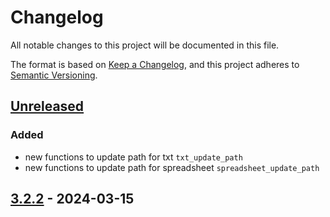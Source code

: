 # Changelog

All notable changes to this project will be documented in this file.

The format is based on [Keep a Changelog](https://keepachangelog.com/en/1.1.0/), and this project adheres
to [Semantic Versioning](https://semver.org/spec/v2.0.0.html).

## [Unreleased]

### Added

- new functions to update path for txt `txt_update_path`
- new functions to update path for spreadsheet `spreadsheet_update_path`

## [3.2.2] - 2024-03-15

[Unreleased]: https://github.com/rjdemetra/rjd3providers/compare/v3.2.2...HEAD
[3.2.2]: https://github.com/rjdemetra/rjd3providers/releases/tag/v3.2.2

